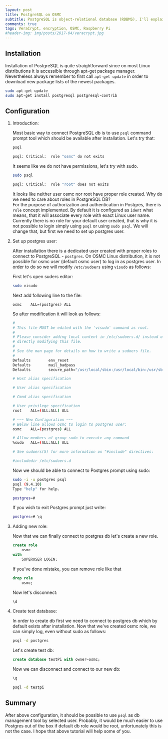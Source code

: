 ```yaml
---
layout: post
title: PostgreSQL on OSMC
subtitle: PostgreSQL is object-relational database (RDBMS), I'll explain how to install it on Raspbery Pi with OSMC Linux distribution on board. 
comments: true
tags: VeraCrypt, encryption, OSMC, Raspberry Pi
#header-img: img/posts/2017-04/veracrypt.jpg
---
```


## Installation 
    
Installation of PostgreSQL is quite straightforward since on most Linux distributions it is accessible through apt-get package manager. Nevertheless always remember to first call `apt-get update` in order to download new package lists of the newest packages.  

```bash
sudo apt-get update
sudo apt-get install postgresql postgresql-contrib               
```

## Configuration

1. Introduction:

    Most basic way to connect PostgreSQL db is to use `psql` command prompt tool which should be available after installation. Let's try that:
    ```bash
    psql

    psql: Critical:  role "osmc" do not exits
    ```
    It seems like we do not have permissions, let's try with sudo.
    ```bash
    sudo psql

    psql: Critical:  role "root" does not exits
    ```
    It looks like neither user osmc nor root have proper role created. Why do we need to care about roles in PostgreSQL DB?  
    For the purpose of authorization and authentication in Postgres, there is `role` concept implemented. By default it is configured as `ident` what means, that it will associate every role with exact Linux user name. Currently there is no role for your default user created, that is why it is not possible to login simply using `psql` or using `sudo psql`. We will change that, but first we need to set up postgres user.

2. Set up postgres user:

    After installation there is a dedicated user created with proper roles to connect to PostgreSQL - `postgres`. On OSMC Linux distribution, it is not possible for osmc user (default osmc user) to log in as postgres user. In order to do so we will modify `/etc/sudoers` using `visudo` as follows:  

    First let's open suders editor:

    ```bash
    sudo visudo                                                                 
    ```

    Next add following line to the file:

    `osmc    ALL=(postgres) ALL`

    So after modification it will look as follows:

    ```bash
    #
    # This file MUST be edited with the 'visudo' command as root.
    #
    # Please consider adding local content in /etc/sudoers.d/ instead of
    # directly modifying this file.
    #
    # See the man page for details on how to write a sudoers file.
    #
    Defaults        env_reset
    Defaults        mail_badpass
    Defaults        secure_path="/usr/local/sbin:/usr/local/bin:/usr/sbin:/usr/bin:/sbin:/bin"

    # Host alias specification

    # User alias specification

    # Cmnd alias specification

    # User privilege specification
    root    ALL=(ALL:ALL) ALL

    # ~~~ New Configuration ~~~
    # Below line allows osmc to login to postgres user:
    osmc    ALL=(postgres) ALL
    
    # Allow members of group sudo to execute any command
    %sudo   ALL=(ALL:ALL) ALL

    # See sudoers(5) for more information on "#include" directives:

    #includedir /etc/sudoers.d
    ```

    Now we should be able to connect to Postgres prompt using sudo:

    ```bash
    sudo -i -u postgres psql                                            
    psql (9.4.10)
    Type "help" for help.

    postgres=# 
    ```

    If you wish to exit Postgres prompt just write:

    ```bash
    postgres=# \q                                                       
    ```

3. Adding new role:

    Now that we can finally connect to postgres db let's create a new role.

    ```sql
    create role                                                          
        osmc 
    with
        SUPERUSER LOGIN;
    ```

    If you've done mistake, you can remove role like that

    ```sql
    drop role                                                           
        osmc;
    ```

    Now let's disconnect:

    ```bash
    \d                                                                  
    ```

4. Create test database:

    In order to create db first we need to connect to postgres db which by default exists after installation. Now that we've created osmc role, we can simply log, even without sudo as follows:

    ```bash
    psql -d postgres                                                    
    ```

    Let's create test db:

    ```sql
    create database testPi with owner=osmc;                             
    ```

    Now we can disconnect and connect to our new db:

    ```bash
    \q

    psql -d testpi                                                      
    ```

## Summary

After above configuration, it should be possible to use `psql` as db management tool by selected user. Probably, it would be much easier to use Postgres out of the box if default db role would be root, unfortunately this is not the case. I hope that above tutorial will help some of you.